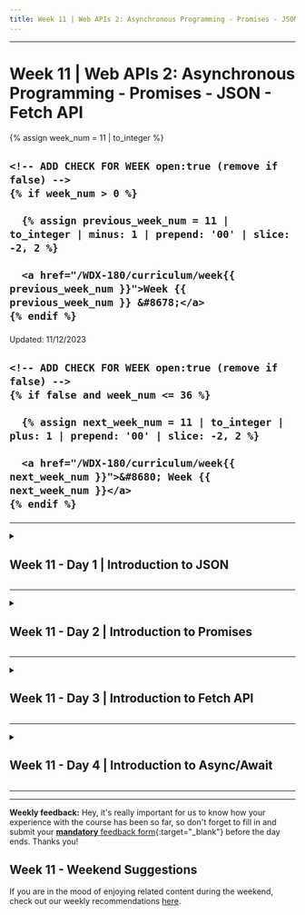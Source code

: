 ```yaml
---
title: Week 11 | Web APIs 2: Asynchronous Programming - Promises - JSON - Fetch API
---
```


<hr class="mb-0">

<h1 id="{{ Week 11-Web APIs 2: Asynchronous Programming - Promises - JSON - Fetch API | slugify }}">
  <span class="week-prefix">Week 11 |</span> Web APIs 2: Asynchronous Programming - Promises - JSON - Fetch API
</h1>

<div class="week-controls">

  {% assign week_num = 11 | to_integer %}

  <h2 class="week-controls__previous_week">

    <!-- ADD CHECK FOR WEEK open:true (remove if false) -->
    {% if week_num > 0 %}

      {% assign previous_week_num = 11 | to_integer | minus: 1 | prepend: '00' | slice: -2, 2 %}

      <a href="/WDX-180/curriculum/week{{ previous_week_num }}">Week {{ previous_week_num }} &#8678;</a>
    {% endif %}

  </h2>

  <span>Updated: 11/12/2023</span>

  <h2 class="week-controls__next_week">

    <!-- ADD CHECK FOR WEEK open:true (remove if false) -->
    {% if false and week_num <= 36 %}

      {% assign next_week_num = 11 | to_integer | plus: 1 | prepend: '00' | slice: -2, 2 %}

      <a href="/WDX-180/curriculum/week{{ next_week_num }}">&#8680; Week {{ next_week_num }}</a>
    {% endif %}

  </h2>

</div>

---

<!-- Week 11 - Day 1 | Introduction to JSON -->
<details markdown="1">
  <summary>
    <h2>
      <span class="summary-day">Week 11 - Day 1</span> | Introduction to JSON</h2>
  </summary>

### Schedule

  - [Study](#study-plan-NN)
  - [Exercises](#exercises-NN)
  - [Extra Resources](#extra-resources-NN)

### Study Plan

  - [Read: **Introduction to JSON**](../modules/javascript/core/json/intro/content/index.md){:target="_blank"}

### Summary

  🌕 You are extraordinary. You know a light-weight data format which you may use to store data or to send it an HTTP server. Now do some exercises for your brain and for your muscle.

### Exercises

  **JSON Basics**

  Copy the folder `curriculum/week11/exercises/json_basics/` inside folder `user/week11/exercises/day01/` and compete all the challenges found inside the JavaScript file.

  **IMPORTANT:** Make sure to complete all the tasks found in the **daily Progress Sheet** and update the sheet accordingly. Once you've updated the sheet, don't forget to `commit` and `push`. The progress draft sheet for this day is: **/user/week11/progress/progress.draft.w11.d01.csv**

  You should **NEVER** update the `draft` sheets directly, but rather work on a copy of them according to the instructions [found here](../week01/resources/PROGRESS-WORKFLOW.md).


### Extra Resources

  _(Nothing here yet. Feel free to contribute if you've found some useful resources.)_

### Sources and Attributions

  **Content is based on the following sources:**

  - [30 Days Of JavaScript: JSON](https://github.com/in-tech-gration/30-Days-Of-JavaScript/blob/master/16_Day_JSON/16_day_json.md){:target="_blank"} [(Permalink)](https://github.com/in-tech-gration/30-Days-Of-JavaScript/blob/55d8e3dbc0410d64c1dc3ea5915e015a7950cf2a/16_Day_JSON/16_day_json.md){:target="_blank"}

  Don't forget to star this awesome [repo](https://github.com/Asabeneh/30-Days-Of-JavaScript){:target="_blank"}!
  
</details>

<hr class="mt-1">

<!-- Week 11 - Day 2 | Introduction to Promises -->
<details markdown="1">
  <summary>
    <h2>
      <span class="summary-day">Week 11 - Day 2</span> | Introduction to Promises</h2>
  </summary>

### Schedule

  - [Study](#study-plan-NN)
  - [Exercises](#exercises-NN)
  - [Extra Resources](#extra-resources-NN)

### Study Plan

  - [Read: **Promises and Callbacks**](../modules/javascript/async/promises/intro/content/index.md){:target="_blank"}

  Promises are a tough subject in JavaScript, and a lot of developers, even very experienced ones, have issues with them. So you do not have to worry is this concept feel unclear to you.

  Below you can find 2 great videos that explain both the Asynchronous topic and Promises

  - [Watch: **Async JavaScript & Callback Functions**](https://www.youtube.com/watch?v=QSqc6MMS6Fk){:target="_blank"}
    - Level: Beginner
    - Duration: 24mins
    - Captions: Yes

  - [Watch: **JavaScript Promises**](https://www.youtube.com/watch?v=TnhCX0KkPqs){:target="_blank"}
    - Level: Beginner
    - Duration: 37mins
    - Captions: Yes

<!-- Summary -->

<!-- Exercises -->

### Extra Resources

  _(Nothing here yet. Feel free to contribute if you've found some useful resources.)_

### Sources and Attributions

  **Content is based on the following sources:**

  - [30 Days Of JavaScript: Promises](https://github.com/in-tech-gration/30-Days-Of-JavaScript/blob/master/18_Day_Promises/18_day_promises.md){:target="_blank"} [(Permalink)](https://github.com/in-tech-gration/30-Days-Of-JavaScript/blob/55d8e3dbc0410d64c1dc3ea5915e015a7950cf2a/18_Day_Promises/18_day_promises.md){:target="_blank"}

  Don't forget to star this awesome [repo](https://github.com/Asabeneh/30-Days-Of-JavaScript){:target="_blank"}!
  
</details>

<hr class="mt-1">

<!-- Week 11 - Day 3 | Introduction to Fetch API -->
<details markdown="1">
  <summary>
    <h2>
      <span class="summary-day">Week 11 - Day 3</span> | Introduction to Fetch API</h2>
  </summary>

### Schedule

  - [Study](#study-plan-NN)
  - [Exercises](#exercises-NN)
  - [Extra Resources](#extra-resources-NN)

### Study Plan

  ![Fetch Better Have My Money](./assets/Fetch.Better.Have.My.Money.jpg)

  - [Watch: **JavaScript Fetch API 👨🏻‍💻 in 1 Minute**](https://www.youtube.com/watch?v=3ySZQXVjCoM){:target="_blank"}
    - Level: Beginner
    - Duration: 1min
    - Captions: Yes

  - [Read: **Fetch API**](../modules/javascript/web_apis/fetch/intro/content/index.md){:target="_blank"}

  - [Watch **Fetch API**](https://www.youtube.com/watch?v=ubw2hdQIl4E){:target="_blank"}
    - Level: Beginner
    - Duration: 30min
    - Caption: Yes

<!-- Summary -->

### Exercises

  **Fetch Basics**

  Copy the folder `curriculum/week11/exercises/fetch_basics/` inside folder `user/week11/exercises/day03/` and compete all the challenges found inside the JavaScript file.

  **IMPORTANT:** Make sure to complete all the tasks found in the **daily Progress Sheet** and update the sheet accordingly. Once you've updated the sheet, don't forget to `commit` and `push`. The progress draft sheet for this day is: **/user/week11/progress/progress.draft.w11.d03.csv**

  You should **NEVER** update the `draft` sheets directly, but rather work on a copy of them according to the instructions [found here](../week01/resources/PROGRESS-WORKFLOW.md).


### Extra Resources

  _(Nothing here yet. Feel free to contribute if you've found some useful resources.)_

### Sources and Attributions

  **Content is based on the following sources:**

  - [30 Days Of JavaScript: Promises](https://github.com/in-tech-gration/30-Days-Of-JavaScript/blob/master/18_Day_Promises/18_day_promises.md#fetch-api){:target="_blank"} [(Permalink)](https://github.com/in-tech-gration/30-Days-Of-JavaScript/blob/55d8e3dbc0410d64c1dc3ea5915e015a7950cf2a/18_Day_Promises/18_day_promises.md#fetch-api){:target="_blank"}

  Don't forget to star this awesome [repo](https://github.com/Asabeneh/30-Days-Of-JavaScript){:target="_blank"}!
  
</details>

<hr class="mt-1">

<!-- Week 11 - Day 4 | Introduction to Async/Await -->
<details markdown="1">
  <summary>
    <h2>
      <span class="summary-day">Week 11 - Day 4</span> | Introduction to Async/Await</h2>
  </summary>

### Schedule

  - [Study](#study-plan-NN)
  - [Exercises](#exercises-NN)
  - [Extra Resources](#extra-resources-NN)

### Study Plan

  - [Watch: **JavaScript Async Await 👨🏻‍💻 Tutorial in 1 Minute**](https://www.youtube.com/watch?v=TtnodUZ7xnQ){:target="_blank"}
    - Level: Beginner
    - Duration: 1min
    - Captions: Yes

  - [Read: **Introduction to Async/Await**](../modules/javascript/async/async_await/intro/content/index.md){:target="_blank"}

  - [Watch: **Async Await vs. Promises**](https://www.youtube.com/watch?v=spvYqO_Kp9Q){:target="_blank"}
    - Level: Beginner
    - Duration: 24mins
    - Captions: Yes

<!-- Summary -->

<!-- Exercises -->

### Extra Resources

  _(Nothing here yet. Feel free to contribute if you've found some useful resources.)_

### Sources and Attributions

  **Content is based on the following sources:**

  - [30 Days Of JavaScript: Promises](https://github.com/in-tech-gration/30-Days-Of-JavaScript/blob/master/18_Day_Promises/18_day_promises.md#async-and-await){:target="_blank"} [(Permalink)](https://github.com/in-tech-gration/30-Days-Of-JavaScript/blob/55d8e3dbc0410d64c1dc3ea5915e015a7950cf2a/18_Day_Promises/18_day_promises.md#async-and-await){:target="_blank"}

  Don't forget to star this awesome [repo](https://github.com/Asabeneh/30-Days-Of-JavaScript){:target="_blank"}!
  
</details>

<hr class="mt-1">



<hr class="mt-1">

**Weekly feedback:** Hey, it's really important for us to know how your experience with the course has been so far, so don't forget to fill in and submit your [**mandatory** feedback form](https://forms.gle/S6Zg3bbS2uuwsSZF9){:target="_blank"} before the day ends. Thanks you!

## Week 11 - Weekend Suggestions

If you are in the mood of enjoying related content during the weekend, check out our weekly recommendations [here](WEEKEND.md).